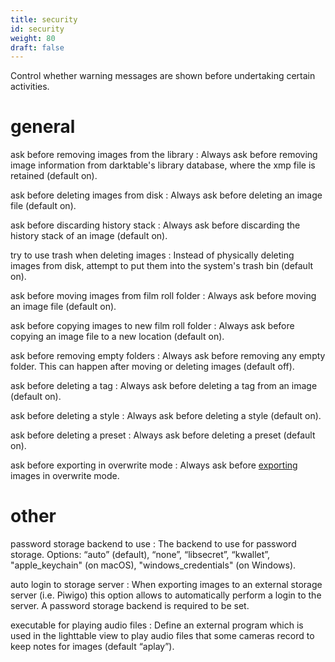 ```yaml
---
title: security
id: security
weight: 80
draft: false
---
```


Control whether warning messages are shown before undertaking certain activities.

# general

ask before removing images from the library
: Always ask before removing image information from darktable's library database, where the xmp file is retained (default on).

ask before deleting images from disk
: Always ask before deleting an image file (default on).

ask before discarding history stack
: Always ask before discarding the history stack of an image (default on).

try to use trash when deleting images
: Instead of physically deleting images from disk, attempt to put them into the system's trash bin (default on).

ask before moving images from film roll folder
: Always ask before moving an image file (default on).

ask before copying images to new film roll folder
: Always ask before copying an image file to a new location (default on).

ask before removing empty folders
: Always ask before removing any empty folder. This can happen after moving or deleting images (default off).

ask before deleting a tag
: Always ask before deleting a tag from an image (default on).

ask before deleting a style
: Always ask before deleting a style (default on). 

ask before deleting a preset
: Always ask before deleting a preset (default on). 

ask before exporting in overwrite mode
: Always ask before [exporting](../module-reference/utility-modules/shared/export.md) images in overwrite mode.

# other

password storage backend to use
: The backend to use for password storage. Options: “auto” (default), “none”, “libsecret”, “kwallet”, "apple_keychain" (on macOS), "windows_credentials" (on Windows). 

auto login to storage server
: When exporting images to an external storage server (i.e. Piwigo) this option allows to automatically perform a login to the server. A password storage backend is required to be set.

executable for playing audio files
: Define an external program which is used in the lighttable view to play audio files that some cameras record to keep notes for images (default “aplay”). 

